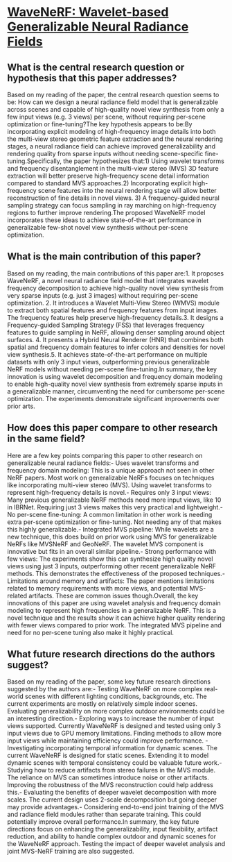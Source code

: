 # [WaveNeRF: Wavelet-based Generalizable Neural Radiance Fields](https://arxiv.org/abs/2308.04826)

## What is the central research question or hypothesis that this paper addresses?

Based on my reading of the paper, the central research question seems to be: How can we design a neural radiance field model that is generalizable across scenes and capable of high-quality novel view synthesis from only a few input views (e.g. 3 views) per scene, without requiring per-scene optimization or fine-tuning?The key hypothesis appears to be:By incorporating explicit modeling of high-frequency image details into both the multi-view stereo geometric feature extraction and the neural rendering stages, a neural radiance field can achieve improved generalizability and rendering quality from sparse inputs without needing scene-specific fine-tuning.Specifically, the paper hypothesizes that:1) Using wavelet transforms and frequency disentanglement in the multi-view stereo (MVS) 3D feature extraction will better preserve high-frequency scene detail information compared to standard MVS approaches.2) Incorporating explicit high-frequency scene features into the neural rendering stage will allow better reconstruction of fine details in novel views. 3) A frequency-guided neural sampling strategy can focus sampling in ray marching on high-frequency regions to further improve rendering.The proposed WaveNeRF model incorporates these ideas to achieve state-of-the-art performance in generalizable few-shot novel view synthesis without per-scene optimization.


## What is the main contribution of this paper?

Based on my reading, the main contributions of this paper are:1. It proposes WaveNeRF, a novel neural radiance field model that integrates wavelet frequency decomposition to achieve high-quality novel view synthesis from very sparse inputs (e.g. just 3 images) without requiring per-scene optimization. 2. It introduces a Wavelet Multi-View Stereo (WMVS) module to extract both spatial features and frequency features from input images. The frequency features help preserve high-frequency details.3. It designs a Frequency-guided Sampling Strategy (FSS) that leverages frequency features to guide sampling in NeRF, allowing denser sampling around object surfaces. 4. It presents a Hybrid Neural Renderer (HNR) that combines both spatial and frequency domain features to infer colors and densities for novel view synthesis.5. It achieves state-of-the-art performance on multiple datasets with only 3 input views, outperforming previous generalizable NeRF models without needing per-scene fine-tuning.In summary, the key innovation is using wavelet decomposition and frequency domain modeling to enable high-quality novel view synthesis from extremely sparse inputs in a generalizable manner, circumventing the need for cumbersome per-scene optimization. The experiments demonstrate significant improvements over prior arts.


## How does this paper compare to other research in the same field?

Here are a few key points comparing this paper to other research on generalizable neural radiance fields:- Uses wavelet transforms and frequency domain modeling: This is a unique approach not seen in other NeRF papers. Most work on generalizable NeRFs focuses on techniques like incorporating multi-view stereo (MVS). Using wavelet transforms to represent high-frequency details is novel.- Requires only 3 input views: Many previous generalizable NeRF methods need more input views, like 10 in IBRNet. Requiring just 3 views makes this very practical and lightweight.- No per-scene fine-tuning: A common limitation in other work is needing extra per-scene optimization or fine-tuning. Not needing any of that makes this highly generalizable.- Integrated MVS pipeline: While wavelets are a new technique, this does build on prior work using MVS for generalizable NeRFs like MVSNeRF and GeoNeRF. The wavelet MVS component is innovative but fits in an overall similar pipeline.- Strong performance with few views: The experiments show this can synthesize high quality novel views using just 3 inputs, outperforming other recent generalizable NeRF methods. This demonstrates the effectiveness of the proposed techniques.- Limitations around memory and artifacts: The paper mentions limitations related to memory requirements with more views, and potential MVS-related artifacts. These are common issues though.Overall, the key innovations of this paper are using wavelet analysis and frequency domain modeling to represent high frequencies in a generalizable NeRF. This is a novel technique and the results show it can achieve higher quality rendering with fewer views compared to prior work. The integrated MVS pipeline and need for no per-scene tuning also make it highly practical.


## What future research directions do the authors suggest?

Based on my reading of the paper, some key future research directions suggested by the authors are:- Testing WaveNeRF on more complex real-world scenes with different lighting conditions, backgrounds, etc. The current experiments are mostly on relatively simple indoor scenes. Evaluating generalizability on more complex outdoor environments could be an interesting direction.- Exploring ways to increase the number of input views supported. Currently WaveNeRF is designed and tested using only 3 input views due to GPU memory limitations. Finding methods to allow more input views while maintaining efficiency could improve performance. - Investigating incorporating temporal information for dynamic scenes. The current WaveNeRF is designed for static scenes. Extending it to model dynamic scenes with temporal consistency could be valuable future work.- Studying how to reduce artifacts from stereo failures in the MVS module. The reliance on MVS can sometimes introduce noise or other artifacts. Improving the robustness of the MVS reconstruction could help address this.- Evaluating the benefits of deeper wavelet decomposition with more scales. The current design uses 2-scale decomposition but going deeper may provide advantages.- Considering end-to-end joint training of the MVS and radiance field modules rather than separate training. This could potentially improve overall performance.In summary, the key future directions focus on enhancing the generalizability, input flexibility, artifact reduction, and ability to handle complex outdoor and dynamic scenes for the WaveNeRF approach. Testing the impact of deeper wavelet analysis and joint MVS-NeRF training are also suggested.
